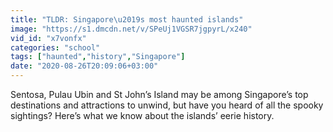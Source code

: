 ```yaml
---
title: "TLDR: Singapore\u2019s most haunted islands"
image: "https://s1.dmcdn.net/v/SPeUj1VGSR7jgpyrL/x240"
vid_id: "x7vonfx"
categories: "school"
tags: ["haunted","history","Singapore"]
date: "2020-08-26T20:09:06+03:00"
---
```

Sentosa, Pulau Ubin and St John’s Island may be among Singapore’s top destinations and attractions to unwind, but have you heard of all the spooky sightings? Here’s what we know about the islands’ eerie history.   <br>
